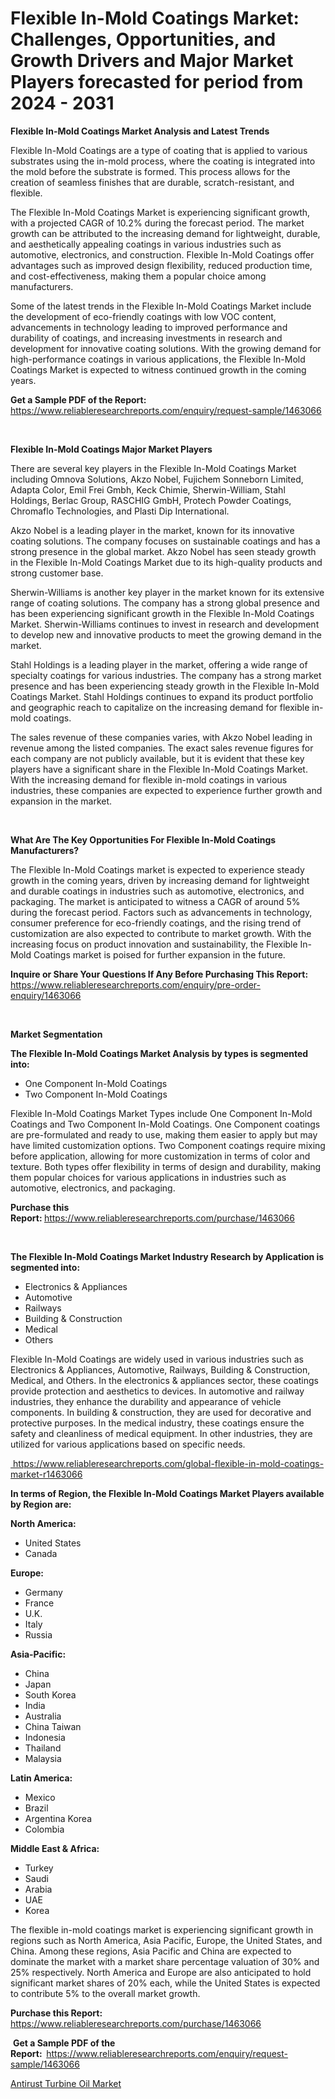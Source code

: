 <p><h1>Flexible In-Mold Coatings Market: Challenges, Opportunities, and Growth Drivers and Major Market Players forecasted for period from 2024 - 2031</h1></p><p><strong>Flexible In-Mold Coatings Market Analysis and Latest Trends</strong></p>
<p><p>Flexible In-Mold Coatings are a type of coating that is applied to various substrates using the in-mold process, where the coating is integrated into the mold before the substrate is formed. This process allows for the creation of seamless finishes that are durable, scratch-resistant, and flexible.</p><p>The Flexible In-Mold Coatings Market is experiencing significant growth, with a projected CAGR of 10.2% during the forecast period. The market growth can be attributed to the increasing demand for lightweight, durable, and aesthetically appealing coatings in various industries such as automotive, electronics, and construction. Flexible In-Mold Coatings offer advantages such as improved design flexibility, reduced production time, and cost-effectiveness, making them a popular choice among manufacturers.</p><p>Some of the latest trends in the Flexible In-Mold Coatings Market include the development of eco-friendly coatings with low VOC content, advancements in technology leading to improved performance and durability of coatings, and increasing investments in research and development for innovative coating solutions. With the growing demand for high-performance coatings in various applications, the Flexible In-Mold Coatings Market is expected to witness continued growth in the coming years.</p></p>
<p><strong>Get a Sample PDF of the Report:&nbsp;</strong> <a href="https://www.reliableresearchreports.com/enquiry/request-sample/1463066">https://www.reliableresearchreports.com/enquiry/request-sample/1463066</a></p>
<p>&nbsp;</p>
<p><strong>Flexible In-Mold Coatings Major Market Players</strong></p>
<p><p>There are several key players in the Flexible In-Mold Coatings Market including Omnova Solutions, Akzo Nobel, Fujichem Sonneborn Limited, Adapta Color, Emil Frei Gmbh, Keck Chimie, Sherwin-William, Stahl Holdings, Berlac Group, RASCHIG GmbH, Protech Powder Coatings, Chromaflo Technologies, and Plasti Dip International.</p><p>Akzo Nobel is a leading player in the market, known for its innovative coating solutions. The company focuses on sustainable coatings and has a strong presence in the global market. Akzo Nobel has seen steady growth in the Flexible In-Mold Coatings Market due to its high-quality products and strong customer base.</p><p>Sherwin-Williams is another key player in the market known for its extensive range of coating solutions. The company has a strong global presence and has been experiencing significant growth in the Flexible In-Mold Coatings Market. Sherwin-Williams continues to invest in research and development to develop new and innovative products to meet the growing demand in the market.</p><p>Stahl Holdings is a leading player in the market, offering a wide range of specialty coatings for various industries. The company has a strong market presence and has been experiencing steady growth in the Flexible In-Mold Coatings Market. Stahl Holdings continues to expand its product portfolio and geographic reach to capitalize on the increasing demand for flexible in-mold coatings.</p><p>The sales revenue of these companies varies, with Akzo Nobel leading in revenue among the listed companies. The exact sales revenue figures for each company are not publicly available, but it is evident that these key players have a significant share in the Flexible In-Mold Coatings Market. With the increasing demand for flexible in-mold coatings in various industries, these companies are expected to experience further growth and expansion in the market.</p></p>
<p>&nbsp;</p>
<p><strong>What Are The Key Opportunities For Flexible In-Mold Coatings Manufacturers?</strong></p>
<p><p>The Flexible In-Mold Coatings market is expected to experience steady growth in the coming years, driven by increasing demand for lightweight and durable coatings in industries such as automotive, electronics, and packaging. The market is anticipated to witness a CAGR of around 5% during the forecast period. Factors such as advancements in technology, consumer preference for eco-friendly coatings, and the rising trend of customization are also expected to contribute to market growth. With the increasing focus on product innovation and sustainability, the Flexible In-Mold Coatings market is poised for further expansion in the future.</p></p>
<p><strong>Inquire or Share Your Questions If Any Before Purchasing This Report:</strong> <a href="https://www.reliableresearchreports.com/enquiry/pre-order-enquiry/1463066">https://www.reliableresearchreports.com/enquiry/pre-order-enquiry/1463066</a></p>
<p>&nbsp;</p>
<p><strong>Market Segmentation</strong></p>
<p><strong>The Flexible In-Mold Coatings Market Analysis by types is segmented into:</strong></p>
<p><ul><li>One Component In-Mold Coatings</li><li>Two Component In-Mold Coatings</li></ul></p>
<p><p>Flexible In-Mold Coatings Market Types include One Component In-Mold Coatings and Two Component In-Mold Coatings. One Component coatings are pre-formulated and ready to use, making them easier to apply but may have limited customization options. Two Component coatings require mixing before application, allowing for more customization in terms of color and texture. Both types offer flexibility in terms of design and durability, making them popular choices for various applications in industries such as automotive, electronics, and packaging.</p></p>
<p><strong>Purchase this Report:&nbsp;</strong><a href="https://www.reliableresearchreports.com/purchase/1463066">https://www.reliableresearchreports.com/purchase/1463066</a></p>
<p>&nbsp;</p>
<p><strong>The Flexible In-Mold Coatings Market Industry Research by Application is segmented into:</strong></p>
<p><ul><li>Electronics & Appliances</li><li>Automotive</li><li>Railways</li><li>Building & Construction</li><li>Medical</li><li>Others</li></ul></p>
<p><p>Flexible In-Mold Coatings are widely used in various industries such as Electronics & Appliances, Automotive, Railways, Building & Construction, Medical, and Others. In the electronics & appliances sector, these coatings provide protection and aesthetics to devices. In automotive and railway industries, they enhance the durability and appearance of vehicle components. In building & construction, they are used for decorative and protective purposes. In the medical industry, these coatings ensure the safety and cleanliness of medical equipment. In other industries, they are utilized for various applications based on specific needs.</p></p>
<p><a href="https://www.reliableresearchreports.com/global-flexible-in-mold-coatings-market-r1463066">&nbsp;https://www.reliableresearchreports.com/global-flexible-in-mold-coatings-market-r1463066</a></p>
<p><strong>In terms of Region, the Flexible In-Mold Coatings Market Players available by Region are:</strong></p>
<p>
    <p> <strong> North America: </strong>
        <ul>
            <li>United States</li>
            <li>Canada</li>
        </ul>
        </p> 
    <p> <strong> Europe: </strong>
        <ul>
            <li>Germany</li>
            <li>France</li>
            <li>U.K.</li>
            <li>Italy</li>
            <li>Russia</li>
        </ul>
        </p> 
    <p> <strong> Asia-Pacific: </strong>
        <ul>
            <li>China</li>
            <li>Japan</li>
            <li>South Korea</li>
            <li>India</li>
            <li>Australia</li>
            <li>China Taiwan</li>
            <li>Indonesia</li>
            <li>Thailand</li>
            <li>Malaysia</li>
        </ul>
        </p> 
    <p> <strong> Latin America: </strong>
        <ul>
            <li>Mexico</li>
            <li>Brazil</li>
            <li>Argentina Korea</li>
            <li>Colombia</li>
        </ul>
        </p> 
    <p> <strong> Middle East & Africa: </strong>
        <ul>
            <li>Turkey</li>
            <li>Saudi</li>
            <li>Arabia</li>
            <li>UAE</li>
            <li>Korea</li>
        </ul>
    </p>
    </p>
<p><p>The flexible in-mold coatings market is experiencing significant growth in regions such as North America, Asia Pacific, Europe, the United States, and China. Among these regions, Asia Pacific and China are expected to dominate the market with a market share percentage valuation of 30% and 25% respectively. North America and Europe are also anticipated to hold significant market shares of 20% each, while the United States is expected to contribute 5% to the overall market growth.</p></p>
<p><strong>Purchase this Report: </strong><a href="https://www.reliableresearchreports.com/purchase/1463066">https://www.reliableresearchreports.com/purchase/1463066</a></p>
<p>&nbsp;<strong>Get a Sample PDF of the Report:&nbsp;&nbsp;</strong><a href="https://www.reliableresearchreports.com/enquiry/request-sample/1463066">https://www.reliableresearchreports.com/enquiry/request-sample/1463066</a></p>
<p><strong></strong></p>
<p><p><a href="https://github.com/okotobwrhuteie/Market-Research-Report-List-3/blob/main/antirust-turbine-oil-market.md">Antirust Turbine Oil Market</a></p></p>